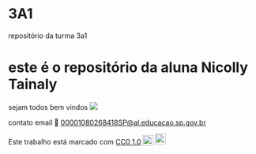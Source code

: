 # 3A1

repositório da turma 3a1

# este é o repositório da aluna Nicolly Tainaly

sejam todos bem vindos
![](https://media1.tenor.com/m/Rpcb-0YFUOAAAAAC/elbow-bump-scully.gif)

contato email 📧 00001080268418SP@al.educacao.sp.gov.br

<p xmlns:cc="http://creativecommons.org/ns#" >Este trabalho está marcado com <a href="https://creativecommons.org/publicdomain/zero/1.0/?ref=chooser-v1" target="_blank" rel="license noopener noreferrer" style="display:inline-block;">CC0 1.0<img style="height:22px!important;margin-left:3px;vertical-align:text-bottom; " src="https://mirrors.creativecommons.org/presskit/icons/cc.svg?ref=chooser-v1" alt=""><img style="height:22px!important;margin-left:3px;vertical -align:texto inferior;" src="https://mirrors.creativecommons.org/presskit/icons/zero.svg?ref=chooser-v1" alt=""></a></p>
